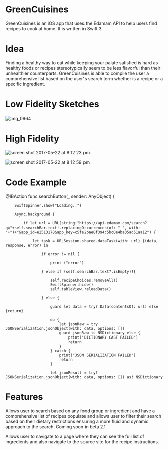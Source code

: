 # GreenCuisines

GreenCuisines is an iOS app that uses the Edamam API to help users find recipes to cook at home. It is written in Swift 3. 

# Idea

Finding a healthy way to eat while keeping your palate satisfied is hard as healthy foods or recipes stereotypically seem to be less flavorful than their unhealthier counterparts. GreenCuisines is able to compile the user a comprehensive list based on the user's search term whether is a recipe or a specific ingredient. 

# Low Fidelity Sketches

![img_0964](https://cloud.githubusercontent.com/assets/20975504/20114831/c120988e-a5aa-11e6-972f-1f9a7a604ed6.JPG)

# High Fidelity 

![screen shot 2017-05-22 at 8 12 23 pm](https://cloud.githubusercontent.com/assets/20975504/26337141/92b9d58a-3f2b-11e7-8a18-29b6a1a85b53.png) 

![screen shot 2017-05-22 at 8 12 59 pm](https://cloud.githubusercontent.com/assets/20975504/26337146/997ad464-3f2b-11e7-98b6-3011ded5377a.png)

# Code Example

 @IBAction func searchButton(_ sender: AnyObject) {
        
        SwiftSpinner.show("Loading..")
        
        Async.background {
            
            if let url = URL(string:"https://api.edamam.com/search?q="+self.searchBar.text!.replacingOccurrences(of: " ", with: "+")+"&app_id=e2513178&app_key=c5fe2bae8f394c5bc0e4ba35ad51aa12") {
                
                let task = URLSession.shared.dataTask(with: url) {(data, response, error) in
                    
                    if error != nil {
                        
                        print ("error")
                        
                    } else if (self.searchBar.text?.isEmpty)!{
                        
                        self.recipeChoices.removeAll()
                        SwiftSpinner.hide()
                        self.tableView.reloadData()
                    
                    } else {
                        
                        guard let data = try? Data(contentsOf: url) else {return}
                        
                        do {
                            let jsonRaw = try JSONSerialization.jsonObject(with: data, options: [])
                            guard jsonRaw is NSDictionary else {
                                print("DICTIONARY CAST FAILED")
                                return
                            }
                        } catch {
                            print("JSON SERIALIZATION FAILED")
                            return
                        }
                        
                        let jsonResult = try? JSONSerialization.jsonObject(with: data, options: []) as! NSDictionary



# Features

Allows user to search based on any food group or ingredient and have a comprehensive list of recipes populate and allows user to filter their search based on their dietary restrictions ensuring a more fluid and dynamic approach to the search. Coming soon in beta 2.1

Allows user to navigate to a page where they can see the full list of ingredients and also navigate to the source site for the recipe instructions. 



